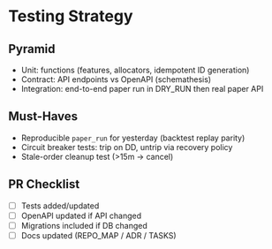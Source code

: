 # Testing Strategy

## Pyramid
- Unit: functions (features, allocators, idempotent ID generation)
- Contract: API endpoints vs OpenAPI (schemathesis)
- Integration: end-to-end paper run in DRY_RUN then real paper API

## Must-Haves
- Reproducible `paper_run` for yesterday (backtest replay parity)
- Circuit breaker tests: trip on DD, untrip via recovery policy
- Stale-order cleanup test (>15m → cancel)

## PR Checklist
- [ ] Tests added/updated
- [ ] OpenAPI updated if API changed
- [ ] Migrations included if DB changed
- [ ] Docs updated (REPO_MAP / ADR / TASKS)
